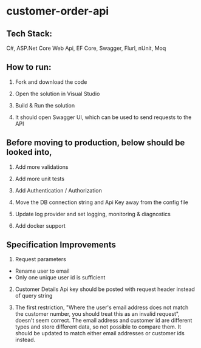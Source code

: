 # customer-order-api

## Tech Stack:
C#, ASP.Net Core Web Api, EF Core, Swagger, Flurl, nUnit, Moq

## How to run:

1) Fork and download the code

2) Open the solution in Visual Studio

3) Build & Run the solution

4) It should open Swagger UI, which can be used to send requests to the API


## Before moving to production, below should be looked into,

1) Add more validations

2) Add more unit tests

3) Add Authentication / Authorization

4) Move the DB connection string and Api Key away from the config file

5) Update log provider and set logging, monitoring & diagnostics

6) Add docker support

## Specification Improvements

1) Request parameters
  * Rename user to email 
  * Only one unique user id is sufficient 
  
2) Customer Details Api key should be posted with request header instead of query string

3) The first restriction, "Where the user's email address does not match the customer number, you should treat this as an invalid request", doesn't seem correct. The email    address and customer id are different types and store different data, so not possible to compare them. It should be updated to match either email addresses or customer ids instead.
